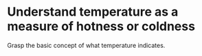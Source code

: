 # Understand temperature as a measure of hotness or coldness

Grasp the basic concept of what temperature indicates.
